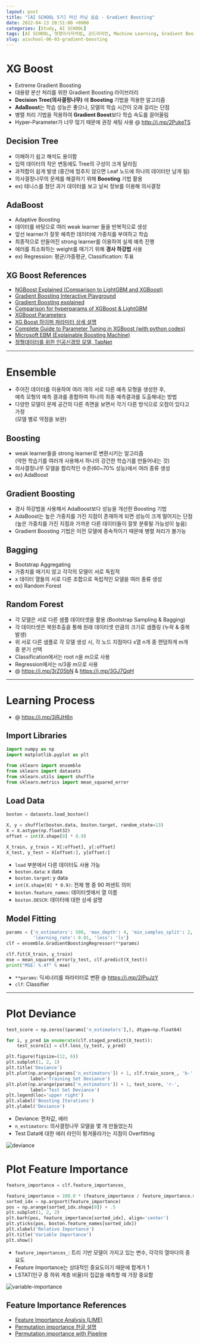 ```yaml
---
layout: post
title: "[AI SCHOOL 5기] 머신 러닝 실습 - Gradient Boosting"
date: 2022-04-13 20:51:00 +0900
categories: [Study, AI SCHOOL]
tags: [AI SCHOOL, 멋쟁이사자처럼, 코드라이언, Machine Learning, Gradient Boosting]
slug: aischool-06-03-gradient-boosting
---
```


# XG Boost
- Extreme Gradient Boosting
- 대용량 분산 처리를 위한 Gradient Boosting 라이브러리
- **Decision Tree(의사결정나무)** 에 **Boosting** 기법을 적용한 알고리즘
- **AdaBoost**는 학습 성능은 좋으나, 모델의 학습 시간이 오래 걸리는 단점
- 병렬 처리 기법을 적용하여 **Gradient Boost**보다 학습 속도를 끌어올림
- Hyper-Parameter가 너무 많기 때문에 권장 세팅 사용 @ http://j.mp/2PukeTS

## Decision Tree
- 이해하기 쉽고 해석도 용이함
- 입력 데이터의 작은 변동에도 Tree의 구성이 크게 달라짐
- 과적합이 쉽게 발생 (중간에 멈추지 않으면 Leaf 노드에 하나의 데이터만 남게 됨)
- 의사결정나무의 문제를 해결하기 위해 **Boosting** 기법 활용
- ex) 테니스를 쳤던 과거 데이터를 보고 날씨 정보를 이용해 의사결정

## AdaBoost
- Adaptive Boosting
- 데이터를 바탕으로 여러 weak learner 들을 반복적으로 생성
- 앞선 learner가 잘못 예측한 데이터에 가중치를 부여하고 학습
- 최종적으로 만들어진 strong learner를 이용하여 실제 예측 진행
- 에러를 최소화하는 weight를 매기기 위해 **경사 하강법** 사용
- ex) Regression: 평균/가중평균, Classification: 투표

## XG Boost References
- [NGBoost Explained (Comparison to LightGBM and XGBoost)](http://j.mp/2WzoyTl)
- [Gradient Boosting Interactive Playground](http://j.mp/34xfO2Y)
- [Gradient Boosting explained](http://j.mp/34z8BiK)
- [Comparison for hyperparams of XGBoost & LightGBM](http://j.mp/2PukeTS)
- [XGBoost Parameters](https://goo.gl/9fD4G9)
- [XG Boost 하이퍼 파라미터 상세 설명](https://goo.gl/1hWjNT)
- [Complete Guide to Parameter Tuning in XGBoost (with python codes)](https://goo.gl/rvWfXY)
- [Microsoft EBM (Explainable Boosting Machine)](https://j.mp/3wBIyWx)
- [정형데이터를 위한 인공신경망 모델, TabNet](https://j.mp/38ABU8e)

---

# Ensemble
- 주어진 데이터를 이용하여 여러 개의 서로 다른 예측 모형을 생성한 후,   
  예측 모형의 예측 결과를 종합하여 하나의 최종 예측결과를 도출해내는 방법
- 다양한 모델이 문제 공간의 다른 측면을 보면서 각기 다른 방식으로 오점이 있다고 가정   
  (모델 별로 약점을 보완)

## Boosting
- weak learner들을 strong learner로 변환시키는 알고리즘   
  (약한 학습기를 여러개 사용해서 하나의 강건한 학습기를 만들어내는 것)
- 의사결정나무 모델을 합리적인 수준(60~70% 성능)에서 여러 종류 생성
- ex) AdaBoost

## Gradient Boosting
- 경사 하강법을 사용해서 AdaBoost보다 성능을 개선한 Boosting 기법
- AdaBoost는 높은 가중치를 가진 지점이 존재하게 되면 성능이 크게 떨어지는 단점   
  (높은 가중치를 가진 지점과 가까운 다른 데이터들이 잘못 분류될 가능성이 높음)
- Gradient Boosting 기법은 이전 모델에 종속적이기 때문에 병렬 처리가 불가능

## Bagging
- Bootstrap Aggregating
- 가중치를 매기지 않고 각각의 모델이 서로 독립적
- x 데이터 열들의 서로 다른 조합으로 독립적인 모델을 여러 종류 생성
- ex) Random Forest

## Random Forest
- 각 모델은 서로 다른 샘플 데이터셋을 활용 (Bootstrap Sampling & Bagging)
- 각 데이터셋은 복원추출을 통해 원래 데이터셋 만큼의 크기로 샘플링 (누락 & 중복 발생)
- 위 서로 다른 샘플로 각 모델 생성 시, 각 노드 지점마다 x열 n개 중 랜덤하게 m개 중 분기 선택
- Classification에서는 root n을 m으로 사용
- Regression에서는 n/3을 m으로 사용
- @ https://j.mp/3rZ05bN & https://j.mp/3GJ7QqH

---

# Learning Process
- @ https://j.mp/3jRJH6n

## Import Libraries

```python
import numpy as np
import matplotlib.pyplot as plt

from sklearn import ensemble
from sklearn import datasets
from sklearn.utils import shuffle
from sklearn.metrics import mean_squared_error
```

## Load Data

```python
boston = datasets.load_boston()

X, y = shuffle(boston.data, boston.target, random_state=13)
X = X.astype(np.float32)
offset = int(X.shape[0] * 0.9)

X_train, y_train = X[:offset], y[:offset]
X_test, y_test = X[offset:], y[offset:]
```

- `load` 부분에서 다른 데이터도 사용 가능
- `boston.data`: x data
- `boston.target`: y data
- `int(X.shape[0] * 0.9)`: 전체 행 중 90 퍼센트 의미
- `boston.feature_names`: 데이터셋에서 열 이름
- `boston.DESCR`: 데이터에 대한 상세 설명

## Model Fitting

```python
params = {'n_estimators': 500, 'max_depth': 4, 'min_samples_split': 2,
          'learning_rate': 0.01, 'loss': 'ls'}
clf = ensemble.GradientBoostingRegressor(**params)

clf.fit(X_train, y_train)
mse = mean_squared_error(y_test, clf.predict(X_test))
print("MSE: %.4f" % mse)
```

- ``**params``: 딕셔너리를 파라미터로 변환 @ https://j.mp/2IPuJzY
- `clf`: Classifier

---

# Plot Deviance

```python
test_score = np.zeros((params['n_estimators'],), dtype=np.float64)

for i, y_pred in enumerate(clf.staged_predict(X_test)):
    test_score[i] = clf.loss_(y_test, y_pred)

plt.figure(figsize=(12, 6))
plt.subplot(1, 2, 1)
plt.title('Deviance')
plt.plot(np.arange(params['n_estimators']) + 1, clf.train_score_, 'b-',
         label='Training Set Deviance')
plt.plot(np.arange(params['n_estimators']) + 1, test_score, 'r-',
         label='Test Set Deviance')
plt.legend(loc='upper right')
plt.xlabel('Boosting Iterations')
plt.ylabel('Deviance')
```

- Deviance: 편차값, 에러
- `n_estimators`: 의사결정나무 모델을 몇 개 만들었는지
- Test Data에 대한 에러 라인이 튕겨올라가는 지점이 Overfitting

![deviance](https://github.com/minyeamer/til/blob/main/.media/study/ai-school/06-machine-learning/03-gradient-boosting/deviance.png?raw=true)

# Plot Feature Importance

```python
feature_importance = clf.feature_importances_

feature_importance = 100.0 * (feature_importance / feature_importance.max())
sorted_idx = np.argsort(feature_importance)
pos = np.arange(sorted_idx.shape[0]) + .5
plt.subplot(1, 2, 2)
plt.barh(pos, feature_importance[sorted_idx], align='center')
plt.yticks(pos, boston.feature_names[sorted_idx])
plt.xlabel('Relative Importance')
plt.title('Variable Importance')
plt.show()
```

- `feature_importances_`: 트리 기반 모델이 가지고 있는 변수, 각각의 열마다의 중요도
- Feature Importance는 상대적인 중요도이기 때문에 합계가 1
- LSTAT(인구 중 하위 계층 비율)이 집값을 예측할 때 가장 중요함

![variable-importance](https://github.com/minyeamer/til/blob/main/.media/study/ai-school/06-machine-learning/03-gradient-boosting/variable-importance.png?raw=true)

## Feature Importance References
- [Feature Importance Analysis (LIME)](https://goo.gl/dvoMao)
- [Permutation importance 한글 설명](https://j.mp/3AVL6B9)
- [Permutation importance with Pipeline](https://j.mp/3um5M2F)